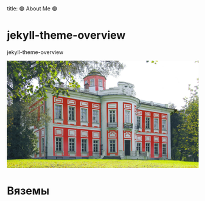 title: 🟢 About Me 🟢


# jekyll-theme-overview
jekyll-theme-overview


![](vyazemy-museum-1600.jpg)


# Вяземы


